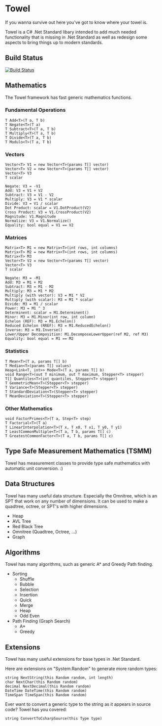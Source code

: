 # Towel
If you wanna survive out here you've got to know where your towel is.

Towel is a C# .Net Standard libary intended to add much needed functionality that is missing in .Net Standard as well as redesign some aspects to bring things up to modern standards.

## Build Status

[![Build Status](https://dev.azure.com/ZacharyPatten/Towel/_apis/build/status/ZacharyPatten.Towel?branchName=master)](https://dev.azure.com/ZacharyPatten/Towel/_build/latest?definitionId=1&branchName=master)

## Mathematics

The Towel framework has fast generic mathematics functions.

### Fundamental Operations

    T Add<T>(T a, T b)
    T Negate<T>(T a)
    T Subtract<T>(T a, T b)
    T Multiply<T>(T a, T b)
    T Divide<T>(T a, T b)
    T Modulo<T>(T a, T b)
  
### Vectors

    Vector<T> V1 = new Vector<T>(params T[] vector)
    Vector<T> V2 = new Vector<T>(params T[] vector)
    Vector<T> V3
    T scalar
  
    Negate: V3 = -V1
    Add: V3 = V1 + V2
    Subtract: V3 = V1 - V2
    Multiply: V3 = V1 * scalar
    Divide: V3 = V1 / scalar
    Dot Product: scalar = V1.DotProduct(V2)
    Cross Product: V3 = V1.CrossProduct(V2)
    Magnitude: V1.Magnitude
    Normalize: V3 = V1.Normalize()
    Equality: bool equal = V1 == V2

### Matrices

    Matrix<T> M1 = new Matrix<T>(int rows, int columns)
    Matrix<T> M2 = new Matrix<T>(int rows, int columns)
    Matrix<T> M3
    Vector<T> V2 = new Vector<T>(params T[] vector)
    Vector<T> V3
    T scalar

    Negate: M3 = -M1
    Add: M3 = M1 + M2
    Subtract: M3 = M1 - M2
    Multiply: M3 = M1 * M2
    Multiply (with vector): V3 = M1 * V2
    Multiply (with scalar): M3 = M1 * scalar
    Divide: M3 = M1 / scalar
    Power: M3 = M1 ^ 3
    Determinent: scalar = M1.Determinent()
    Minor: M3 = M1.Minor(int row, int column)
    Echelon (REF): M3 = M1.Echelon()
    Reduced Echelon (RREF): M3 = M1.ReducedEchelon()
    Inverse: M3 = M1.Inverse()
    Lower/Upper Decomposition: M1.DecomposeLowerUpper(ref M2, ref M3)
    Equality: bool equal = M1 == M2
    
### Statistics

    T Mean<T>(T a, params T[] b)
    T Median<T>(params T[] values)
    Heap<Link<T, int>> Mode<T>(T a, params T[] b)
    void Range<T>(out T minimum, out T maximum, Stepper<T> stepper)
    T[] Quantiles<T>(int quantiles, Stepper<T> stepper)
    T GeometricMean<T>(Stepper<T> stepper)
    T Variance<T>(Stepper<T> stepper)
    T StandardDeviation<T>(Stepper<T> stepper)
    T MeanDeviation<T>(Stepper<T> stepper)
    
### Other Mathematics

    void FactorPrimes<T>(T a, Step<T> step)
    T Factorial<T>(T a)
    T LinearInterpolation<T>(T x, T x0, T x1, T y0, T y1)
    T LeastCommonMultiple<T>(T a, T b, params T[] c)
    T GreatestCommonFactor<T>(T a, T b, params T[] c)
    
## Type Safe Measurement Mathematics (TSMM)

Towel has measurement classes to provide type safe mathematics with automatic unit conversion. :)

## Data Structures

Towel has many useful data structure. Especially the Omnitree, which is an SPT that work on any number of dimensions. It can be used to make a quadtree, octree, or SPT's with higher dimensions.

* Heap
* AVL Tree
* Red Black Tree
* Omnitree (Quadtree, Octree, ...)
* Graph

## Algorithms

Towel has many algorithms, such as generic A* and Greedy Path finding.

* Sorting
   * Shuffle
   * Bubble
   * Selection
   * Insertion
   * Quick
   * Merge
   * Heap
   * Odd Even
* Path Finding (Graph Search)
   * A*
   * Greedy

## Extensions

Towel has many useful extensions for base types in .Net Standard.

Here are extensions on "System.Random" to generate more random types:

    string NextString(this Random random, int length)
    char NextChar(this Random random)
    decimal NextDecimal(this Random random)
    DateTime DateTime(this Random random)
    TimeSpan TimeSpan(this Random random)

Ever want to convert a generic type to the string as it appears in source code? Towel has you covered:

    string ConvertToCsharpSource(this Type type)
